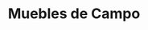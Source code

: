 ---
title: "Muebles de Campo"
url: /ciudad-autonoma-de-buenos-aires/muebles-de-campo-avenida-directorio/
shop: general
---